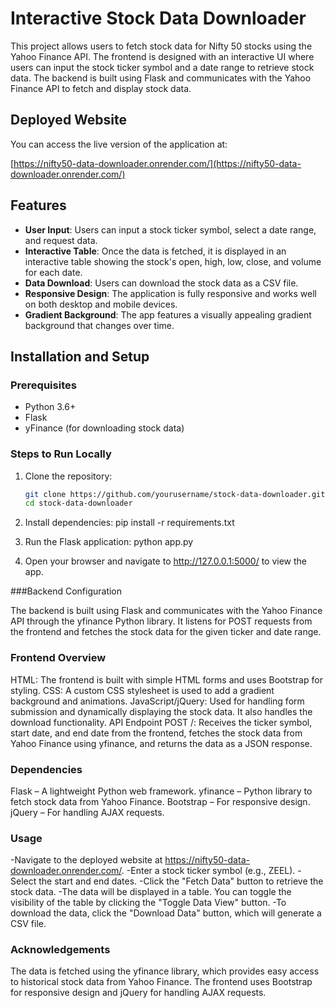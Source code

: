 # Interactive Stock Data Downloader

This project allows users to fetch stock data for Nifty 50 stocks using the Yahoo Finance API. The frontend is designed with an interactive UI where users can input the stock ticker symbol and a date range to retrieve stock data. The backend is built using Flask and communicates with the Yahoo Finance API to fetch and display stock data.

## Deployed Website

You can access the live version of the application at:

[https://nifty50-data-downloader.onrender.com/](https://nifty50-data-downloader.onrender.com/)

## Features

- **User Input**: Users can input a stock ticker symbol, select a date range, and request data.
- **Interactive Table**: Once the data is fetched, it is displayed in an interactive table showing the stock's open, high, low, close, and volume for each date.
- **Data Download**: Users can download the stock data as a CSV file.
- **Responsive Design**: The application is fully responsive and works well on both desktop and mobile devices.
- **Gradient Background**: The app features a visually appealing gradient background that changes over time.

## Installation and Setup

### Prerequisites

- Python 3.6+
- Flask
- yFinance (for downloading stock data)

### Steps to Run Locally

1. Clone the repository:

   ```bash
   git clone https://github.com/yourusername/stock-data-downloader.git
   cd stock-data-downloader

2. Install dependencies:
pip install -r requirements.txt
3. Run the Flask application:
   python app.py
4. Open your browser and navigate to http://127.0.0.1:5000/ to view the app.

###Backend Configuration

The backend is built using Flask and communicates with the Yahoo Finance API through the yfinance Python library. It listens for POST requests from the frontend and fetches the stock data for the given ticker and date range.

### Frontend Overview
HTML: The frontend is built with simple HTML forms and uses Bootstrap for styling.
CSS: A custom CSS stylesheet is used to add a gradient background and animations.
JavaScript/jQuery: Used for handling form submission and dynamically displaying the stock data. It also handles the download functionality.
API Endpoint
POST /: Receives the ticker symbol, start date, and end date from the frontend, fetches the stock data from Yahoo Finance using yfinance, and returns the data as a JSON response.

### Dependencies
Flask – A lightweight Python web framework.
yfinance – Python library to fetch stock data from Yahoo Finance.
Bootstrap – For responsive design.
jQuery – For handling AJAX requests.

### Usage
-Navigate to the deployed website at https://nifty50-data-downloader.onrender.com/.
-Enter a stock ticker symbol (e.g., ZEEL).
-Select the start and end dates.
-Click the "Fetch Data" button to retrieve the stock data.
-The data will be displayed in a table. You can toggle the visibility of the table by clicking the "Toggle Data View" button.
-To download the data, click the "Download Data" button, which will generate a CSV file.

### Acknowledgements
The data is fetched using the yfinance library, which provides easy access to historical stock data from Yahoo Finance.
The frontend uses Bootstrap for responsive design and jQuery for handling AJAX requests.
